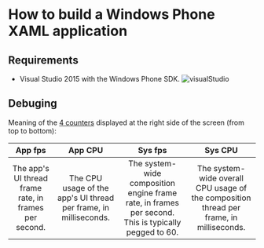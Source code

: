 # How to build a Windows Phone XAML application

## Requirements

- Visual Studio 2015 with the Windows Phone SDK.
  ![visualStudio](Capture00.PNG)

## Debuging

Meaning of the [4 counters](https://learn.microsoft.com/en-us/uwp/api/windows.ui.xaml.debugsettings.enableframeratecounter?view=winrt-26100) displayed at the right side of the screen (from top to bottom):  

| App fps |	App CPU	| Sys fps | Sys CPU |
|:-:|:-:|:-:|:-:|
| The app's UI thread frame rate, in frames per second.	| The CPU usage of the app's UI thread per frame, in milliseconds. | The system-wide composition engine frame rate, in frames per second. This is typically pegged to 60. |	The system-wide overall CPU usage of the composition thread per frame, in milliseconds. |
